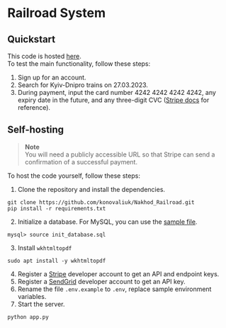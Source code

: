 # Railroad System
## Quickstart
This code is hosted [here](https://tickets.wartexnik.com).  
To test the main functionality, follow these steps:
1. Sign up for an account.
2. Search for Kyiv-Dnipro trains on 27.03.2023.
3. During payment, input the card number 4242 4242 4242 4242, any expiry date in the future, and any three-digit CVC ([Stripe docs](https://stripe.com/docs/testing) for reference).
## Self-hosting
> **Note**  
> You will need a publicly accessible URL so that Stripe can send a confirmation of a successful payment.

To host the code yourself, follow these steps:
1. Clone the repository and install the dependencies.
```
git clone https://github.com/konovaliuk/Nakhod_Railroad.git
pip install -r requirements.txt
```
2. Initialize a database. For MySQL, you can use the [sample file](init_database.sql).
```
mysql> source init_database.sql
```
3. Install `wkhtmltopdf`
```
sudo apt install -y wkhtmltopdf
```
4. Register a [Stripe](https://dashboard.stripe.com) developer account to get an API and endpoint keys.
5. Register a [SendGrid](https://app.sendgrid.com) developer account to get an API key.
6. Rename the file `.env.example` to `.env`, replace sample environment variables.
7. Start the server.
```
python app.py
```